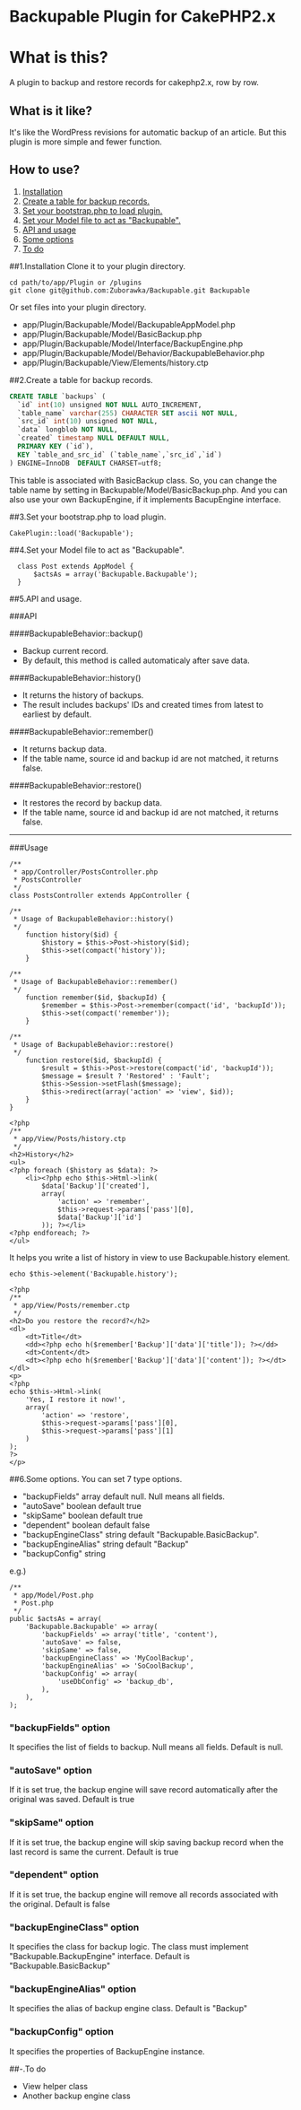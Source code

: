 Backupable Plugin for CakePHP2.x
==========

# What is this?
A plugin to backup and restore records for cakephp2.x, row by row.

## What is it like?
It's like the WordPress revisions for automatic backup of an article.
But this plugin is more simple and fewer function.

## How to use?
1. [Installation](#section1)
2. [Create a table for backup records.](#section2)
3. [Set your bootstrap.php to load plugin.](#section3)
4. [Set your Model file to act as "Backupable".](#section4)
5. [API and usage](#section5)
6. [Some options](#section6)
7. [To do](#section-)

##<a name="section1">1.Installation
Clone it to your plugin directory.
```console
cd path/to/app/Plugin or /plugins
git clone git@github.com:Zuborawka/Backupable.git Backupable
```
Or set files into your plugin directory.
- app/Plugin/Backupable/Model/BackupableAppModel.php
- app/Plugin/Backupable/Model/BasicBackup.php
- app/Plugin/Backupable/Model/Interface/BackupEngine.php
- app/Plugin/Backupable/Model/Behavior/BackupableBehavior.php
- app/Plugin/Backupable/View/Elements/history.ctp


##<a name="section2">2.Create a table for backup records.

````sql
CREATE TABLE `backups` (
  `id` int(10) unsigned NOT NULL AUTO_INCREMENT,
  `table_name` varchar(255) CHARACTER SET ascii NOT NULL,
  `src_id` int(10) unsigned NOT NULL,
  `data` longblob NOT NULL,
  `created` timestamp NULL DEFAULT NULL,
  PRIMARY KEY (`id`),
  KEY `table_and_src_id` (`table_name`,`src_id`,`id`)
) ENGINE=InnoDB  DEFAULT CHARSET=utf8;
````
This table is associated with BasicBackup class.
So, you can change the table name by setting in Backupable/Model/BasicBackup.php.
And you can also use your own BackupEngine, if it implements BacupEngine interface.

##<a name="section3">3.Set your bootstrap.php to load plugin.

````php:app/Config/bootstrap.php
CakePlugin::load('Backupable');
````

##<a name="section4">4.Set your Model file to act as "Backupable".

````php:app/Model/Post.php
  class Post extends AppModel {
      $actsAs = array('Backupable.Backupable');
  }
````

##<a name="section5">5.API and usage.

###API

####BackupableBehavior::backup()
* Backup current record.
* By default, this method is called automaticaly after save data.

####BackupableBehavior::history()
* It returns the history of backups.
* The result includes backups' IDs and created times from latest to earliest by default.

####BackupableBehavior::remember()
* It returns backup data.
* If the table name, source id and backup id are not matched, it returns false.

####BackupableBehavior::restore()
* It restores the record by backup data.
* If the table name, source id and backup id are not matched, it returns false.

---
###Usage

````php:app/Controller/PostsController.php
/**
 * app/Controller/PostsController.php
 * PostsController
 */
class PostsController extends AppController {

/**
 * Usage of BackupableBehavior::history()
 */
    function history($id) {
        $history = $this->Post->history($id);
        $this->set(compact('history'));
    }

/**
 * Usage of BackupableBehavior::remember()
 */
    function remember($id, $backupId) {
        $remember = $this->Post->remember(compact('id', 'backupId'));
        $this->set(compact('remember'));
    }

/**
 * Usage of BackupableBehavior::restore()
 */
    function restore($id, $backupId) {
        $result = $this->Post->restore(compact('id', 'backupId'));
        $message = $result ? 'Restored' : 'Fault';
        $this->Session->setFlash($message);
        $this->redirect(array('action' => 'view', $id));
    }
}
````

````php:app/View/Posts/history.ctp
<?php
/**
 * app/View/Posts/history.ctp
 */
<h2>History</h2>
<ul>
<?php foreach ($history as $data): ?>
    <li><?php echo $this->Html->link(
        $data['Backup']['created'],
        array(
            'action' => 'remember',
            $this->request->params['pass'][0],
            $data['Backup']['id']
        )); ?></li>
<?php endforeach; ?>
</ul>
````
It helps you write a list of history in view to use Backupable.history element.
````
echo $this->element('Backupable.history');
````

````php:app/View/Posts/remember.ctp
<?php
/**
 * app/View/Posts/remember.ctp
 */
<h2>Do you restore the record?</h2>
<dl>
    <dt>Title</dt>
    <dd><?php echo h($remember['Backup']['data']['title']); ?></dd>
    <dt>Content</dt>
    <dt><?php echo h($remember['Backup']['data']['content']); ?></dt>
</dl>
<p>
<?php
echo $this->Html->link(
    'Yes, I restore it now!',
    array(
        'action' => 'restore',
        $this->request->params['pass'][0],
        $this->request->params['pass'][1]
    )
);
?>
</p>
````

##<a name="section6">6.Some options.
You can set 7 type options.

* "backupFields" array default null. Null means all fields.
* "autoSave" boolean default true
* "skipSame" boolean default true
* "dependent" boolean default false
* "backupEngineClass" string default "Backupable.BasicBackup".
* "backupEngineAlias" string default "Backup"
* "backupConfig" string

e.g.)

````app/Model/Post.php
/**
 * app/Model/Post.php
 * Post.php
 */
public $actsAs = array(
    'Backupable.Backupable' => array(
        'backupFields' => array('title', 'content'),
        'autoSave' => false,
        'skipSame' => false,
        'backupEngineClass' => 'MyCoolBackup',
        'backupEngineAlias' => 'SoCoolBackup',
        'backupConfig' => array(
            'useDbConfig' => 'backup_db',
        ),
    ),
);
````
### "backupFields" option
It specifies the list of fields to backup.
Null means all fields.
Default is null.

### "autoSave" option
If it is set true, the backup engine will save record automatically after the original was saved.
Default is true

### "skipSame" option
If it is set true, the backup engine will skip saving backup record when the last record is same the current.
Default is true

### "dependent" option
If it is set true, the backup engine will remove all records associated with the original.
Default is false

### "backupEngineClass" option
It specifies the class for backup logic. The class must implement "Backupable.BackupEngine" interface.
Default is "Backupable.BasicBackup"

### "backupEngineAlias" option
It specifies the alias of backup engine class.
Default is "Backup"

### "backupConfig" option
It specifies the properties of BackupEngine instance.

##<a name="section-">-.To do

* View helper class
* Another backup engine class
